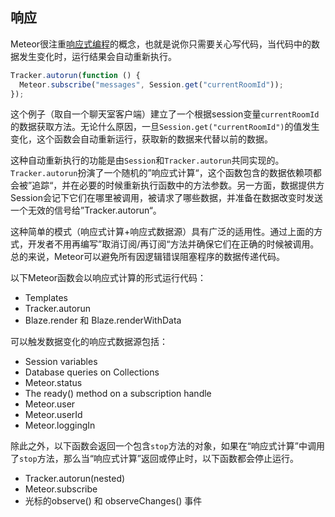 响应
-------------------------

Meteor很注重[响应式编程](http://en.wikipedia.org/wiki/Reactive_programming)的概念，也就是说你只需要关心写代码，当代码中的数据发生变化时，运行结果会自动重新执行。

``` javascript
Tracker.autorun(function () {
  Meteor.subscribe("messages", Session.get("currentRoomId"));
});
```

这个例子（取自一个聊天室客户端）建立了一个根据session变量`currentRoomId`的数据获取方法。无论什么原因，一旦`Session.get("currentRoomId")`的值发生变化，这个函数会自动重新运行，获取新的数据来代替以前的数据。

这种自动重新执行的功能是由`Session`和`Tracker.autorun`共同实现的。`Tracker.autorun`扮演了一个随机的”响应式计算“，这个函数包含的数据依赖项都会被”追踪“，并在必要的时候重新执行函数中的方法参数。另一方面，数据提供方Session会记下它们在哪里被调用，被请求了哪些数据，并准备在数据改变时发送一个无效的信号给”Tracker.autorun“。

这种简单的模式（响应式计算+响应式数据源）具有广泛的适用性。通过上面的方式，开发者不用再编写”取消订阅/再订阅“方法并确保它们在正确的时候被调用。总的来说，Meteor可以避免所有因逻辑错误阻塞程序的数据传递代码。

以下Meteor函数会以响应式计算的形式运行代码：

- Templates
- Tracker.autorun
- Blaze.render 和 Blaze.renderWithData

可以触发数据变化的响应式数据源包括：

- Session variables
- Database queries on Collections
- Meteor.status
- The ready() method on a subscription handle
- Meteor.user
- Meteor.userId
- Meteor.loggingIn

除此之外，以下函数会返回一个包含`stop`方法的对象，如果在“响应式计算”中调用了`stop`方法，那么当“响应式计算”返回或停止时，以下函数都会停止运行。

- Tracker.autorun(nested)
- Meteor.subscribe
- 光标的observe() 和 observeChanges() 事件







